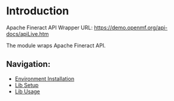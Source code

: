 # Introduction

Apache Fineract API Wrapper
URL: https://demo.openmf.org/api-docs/apiLive.htm

The module wraps Apache Fineract API. 

## Navigation:

* [Environment Installation](./docs/api/environment/environment.md)
* [Lib Setup](./docs/api/setup/setup.md)
* [Lib Usage](./docs/api/usage/index.md)








